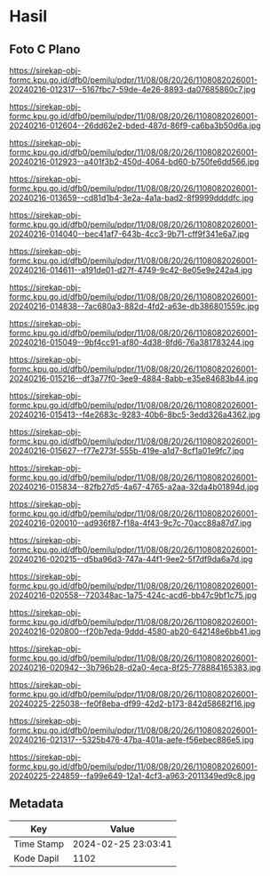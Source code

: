 # Hasil

## Foto C Plano

https://sirekap-obj-formc.kpu.go.id/dfb0/pemilu/pdpr/11/08/08/20/26/1108082026001-20240216-012317--5167fbc7-59de-4e26-8893-da07685860c7.jpg

https://sirekap-obj-formc.kpu.go.id/dfb0/pemilu/pdpr/11/08/08/20/26/1108082026001-20240216-012604--26dd62e2-bded-487d-86f9-ca6ba3b50d6a.jpg

https://sirekap-obj-formc.kpu.go.id/dfb0/pemilu/pdpr/11/08/08/20/26/1108082026001-20240216-012923--a401f3b2-450d-4064-bd60-b750fe6dd566.jpg

https://sirekap-obj-formc.kpu.go.id/dfb0/pemilu/pdpr/11/08/08/20/26/1108082026001-20240216-013659--cd81d1b4-3e2a-4a1a-bad2-8f9999ddddfc.jpg

https://sirekap-obj-formc.kpu.go.id/dfb0/pemilu/pdpr/11/08/08/20/26/1108082026001-20240216-014040--bec41af7-643b-4cc3-9b71-cff9f341e6a7.jpg

https://sirekap-obj-formc.kpu.go.id/dfb0/pemilu/pdpr/11/08/08/20/26/1108082026001-20240216-014611--a191de01-d27f-4749-9c42-8e05e9e242a4.jpg

https://sirekap-obj-formc.kpu.go.id/dfb0/pemilu/pdpr/11/08/08/20/26/1108082026001-20240216-014838--7ac680a3-882d-4fd2-a63e-db386801559c.jpg

https://sirekap-obj-formc.kpu.go.id/dfb0/pemilu/pdpr/11/08/08/20/26/1108082026001-20240216-015049--9bf4cc91-af80-4d38-8fd6-76a381783244.jpg

https://sirekap-obj-formc.kpu.go.id/dfb0/pemilu/pdpr/11/08/08/20/26/1108082026001-20240216-015216--df3a77f0-3ee9-4884-8abb-e35e84683b44.jpg

https://sirekap-obj-formc.kpu.go.id/dfb0/pemilu/pdpr/11/08/08/20/26/1108082026001-20240216-015413--f4e2683c-9283-40b6-8bc5-3edd326a4362.jpg

https://sirekap-obj-formc.kpu.go.id/dfb0/pemilu/pdpr/11/08/08/20/26/1108082026001-20240216-015627--f77e273f-555b-419e-a1d7-8cf1a01e9fc7.jpg

https://sirekap-obj-formc.kpu.go.id/dfb0/pemilu/pdpr/11/08/08/20/26/1108082026001-20240216-015834--82fb27d5-4a67-4765-a2aa-32da4b01894d.jpg

https://sirekap-obj-formc.kpu.go.id/dfb0/pemilu/pdpr/11/08/08/20/26/1108082026001-20240216-020010--ad936f87-f18a-4f43-9c7c-70acc88a87d7.jpg

https://sirekap-obj-formc.kpu.go.id/dfb0/pemilu/pdpr/11/08/08/20/26/1108082026001-20240216-020215--d5ba96d3-747a-44f1-9ee2-5f7df9da6a7d.jpg

https://sirekap-obj-formc.kpu.go.id/dfb0/pemilu/pdpr/11/08/08/20/26/1108082026001-20240216-020558--720348ac-1a75-424c-acd6-bb47c9bf1c75.jpg

https://sirekap-obj-formc.kpu.go.id/dfb0/pemilu/pdpr/11/08/08/20/26/1108082026001-20240216-020800--f20b7eda-9ddd-4580-ab20-642148e6bb41.jpg

https://sirekap-obj-formc.kpu.go.id/dfb0/pemilu/pdpr/11/08/08/20/26/1108082026001-20240216-020942--3b796b28-d2a0-4eca-8f25-778884165383.jpg

https://sirekap-obj-formc.kpu.go.id/dfb0/pemilu/pdpr/11/08/08/20/26/1108082026001-20240225-225038--fe0f8eba-df99-42d2-b173-842d58682f16.jpg

https://sirekap-obj-formc.kpu.go.id/dfb0/pemilu/pdpr/11/08/08/20/26/1108082026001-20240216-021317--5325b476-47ba-401a-aefe-f56ebec886e5.jpg

https://sirekap-obj-formc.kpu.go.id/dfb0/pemilu/pdpr/11/08/08/20/26/1108082026001-20240225-224859--fa99e649-12a1-4cf3-a963-2011349ed9c8.jpg


## Metadata

| Key        | Value               |
| ---------- | ------------------- |
| Time Stamp | 2024-02-25 23:03:41 |
| Kode Dapil | 1102                |



